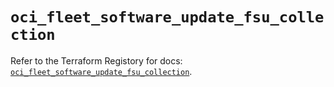 # `oci_fleet_software_update_fsu_collection`

Refer to the Terraform Registory for docs: [`oci_fleet_software_update_fsu_collection`](https://registry.terraform.io/providers/oracle/oci/6.18.0/docs/resources/fleet_software_update_fsu_collection).
